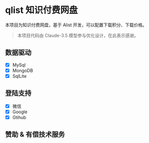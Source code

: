 # qlist 知识付费网盘
本项目为知识付费网盘，基于 Alist 开发，可以配置下载积分、下载价格。
> 本项目代码由 Claude-3.5 模型参与优化设计，在此表示感谢。

## 数据驱动
- [x] MySql
- [x] MongoDB
- [x] SqlLite

## 登陆支持
- [x] 微信
- [x] Google
- [x] Gtihub

## 赞助 & 有偿技术服务

